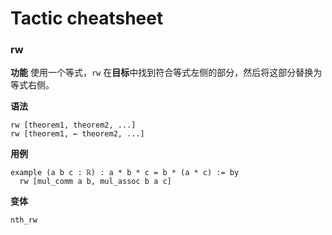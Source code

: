 # Tactic cheatsheet
### rw

**功能** 使用一个等式，``rw`` 在**目标**中找到符合等式左侧的部分，然后将这部分替换为等式右侧。

**语法**
```lean
rw [theorem1, theorem2, ...]
rw [theorem1, ← theorem2, ...]
```

**用例**
```lean
example (a b c : ℝ) : a * b * c = b * (a * c) := by
  rw [mul_comm a b, mul_assoc b a c]
```

**变体**

``nth_rw``

